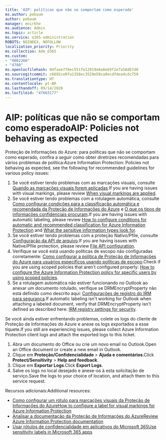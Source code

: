 ```yaml
---
title: 'AIP: políticas que não se comportam como esperado'
ms.author: pebaum
author: pebaum
manager: mnirkhe
ms.audience: Admin
ms.topic: article
ms.service: o365-administration
ROBOTS: NOINDEX, NOFOLLOW
localization_priority: Priority
ms.collection: Adm_O365
ms.custom:
- "9002266"
- "4780"
ms.openlocfilehash: 0dfaae776ec551fe12919e8a8e69f2e7a58d67d0
ms.sourcegitcommit: c6692ce0fa1358ec3529e59ca0ecdfdea4cdc759
ms.translationtype: HT
ms.contentlocale: pt-BR
ms.lasthandoff: 09/14/2020
ms.locfileid: "47663177"
---
```

# <a name="aip-policies-not-behaving-as-expected"></a><span data-ttu-id="5a553-102">AIP: políticas que não se comportam como esperado</span><span class="sxs-lookup"><span data-stu-id="5a553-102">AIP: Policies not behaving as expected</span></span>

<span data-ttu-id="5a553-103">Proteção de Informações do Azure: para políticas que não se comportam como esperado, confira a seguir como obter diretrizes recomendadas para vários problemas de política:</span><span class="sxs-lookup"><span data-stu-id="5a553-103">Azure Information Protection: Policies not behaving as expected, see the following for recommended guidelines for various policy issues:</span></span>

1. <span data-ttu-id="5a553-104">Se você estiver tendo problemas com as marcações visuais, consulte [Quando as marcações visuais forem aplicadas](https://docs.microsoft.com/azure/information-protection/configure-policy-markings#when-visual-markings-are-applied).</span><span class="sxs-lookup"><span data-stu-id="5a553-104">If you are having issues with visual markings, please review [When visual markings are applied](https://docs.microsoft.com/azure/information-protection/configure-policy-markings#when-visual-markings-are-applied).</span></span>
2. <span data-ttu-id="5a553-105">Se você estiver tendo problemas com a rotulagem automática, consulte [Como configurar condições para a classificação automática e recomendada da Proteção de Informações do Azure](https://docs.microsoft.com/azure/information-protection/configure-policy-classification) e [O que os tipos de informações confidenciais procuram](https://docs.microsoft.com/microsoft-365/compliance/sensitive-information-type-entity-definitions).</span><span class="sxs-lookup"><span data-stu-id="5a553-105">If you are having issues with automatic labeling, please review [How to configure conditions for automatic and recommended classification for Azure Information Protection](https://docs.microsoft.com/azure/information-protection/configure-policy-classification) and [What the sensitive information types look for](https://docs.microsoft.com/microsoft-365/compliance/sensitive-information-type-entity-definitions).</span></span>
3. <span data-ttu-id="5a553-106">Se você estiver tendo problemas com a proteção Nativo/Pfile, consulte [Configuração da API de arquivo](https://docs.microsoft.com/azure/information-protection/develop/file-api-configuration).</span><span class="sxs-lookup"><span data-stu-id="5a553-106">If you are having issues with Native/Pfile protection, please review [File API configuration](https://docs.microsoft.com/azure/information-protection/develop/file-api-configuration).</span></span>
4. <span data-ttu-id="5a553-107">Verifique se você está usando políticas de escopo não configuradas corretamente: [Como configurar a política de Proteção de Informações do Azure para usuários específicos usando políticas de escopo](https://docs.microsoft.com/azure/information-protection/configure-policy-scope).</span><span class="sxs-lookup"><span data-stu-id="5a553-107">Check if you are using scoped policies that aren't configured properly: [How to configure the Azure Information Protection policy for specific users by using scoped policies](https://docs.microsoft.com/azure/information-protection/configure-policy-scope).</span></span>
5. <span data-ttu-id="5a553-108">Se a rotulagem automática não estiver funcionando no Outlook ao anexar um documento rotulado, verifique se DRMEncryptProperty não está definido como descrito aqui: [Configurações de registro do IRM para segurança](https://docs.microsoft.com/deployoffice/security/protect-sensitive-messages-and-documents-by-using-irm-in-office#office-2016-irm-registry-key-options).</span><span class="sxs-lookup"><span data-stu-id="5a553-108">If automatic labeling isn't working for Outlook when attaching a labeled document, verify that DRMEncryptProperty isn't defined as described here: [IRM registry settings for security](https://docs.microsoft.com/deployoffice/security/protect-sensitive-messages-and-documents-by-using-irm-in-office#office-2016-irm-registry-key-options).</span></span>

<span data-ttu-id="5a553-109">Se você ainda estiver enfrentando problemas, colete os logs do cliente de Proteção de Informações do Azure e anexe os logs exportados a esse tíquete.</span><span class="sxs-lookup"><span data-stu-id="5a553-109">If you still are experiencing issues, please collect Azure Information Protection client logs and attach the exported logs to this ticket.</span></span>

1. <span data-ttu-id="5a553-110">Abra um documento do Office ou crie um novo email no Outlook.</span><span class="sxs-lookup"><span data-stu-id="5a553-110">Open an Office document or create a new email in Outlook.</span></span>
2. <span data-ttu-id="5a553-111">Clique em **Proteção/Confidencialidade** > **Ajuda e comentários**.</span><span class="sxs-lookup"><span data-stu-id="5a553-111">Click **Protect/Sensitivity** > **Help and feedback**.</span></span>
3. <span data-ttu-id="5a553-112">Clique em **Exportar Logs**.</span><span class="sxs-lookup"><span data-stu-id="5a553-112">Click **Export Logs**.</span></span>
4. <span data-ttu-id="5a553-113">Salve os logs no local desejado e anexe-os à esta solicitação de serviço.</span><span class="sxs-lookup"><span data-stu-id="5a553-113">Save the logs to your choice of location, and attach them to this service request.</span></span>

<span data-ttu-id="5a553-114">Recursos adicionais:</span><span class="sxs-lookup"><span data-stu-id="5a553-114">Additional resources:</span></span>

- [<span data-ttu-id="5a553-115">Como configurar um rótulo para marcações visuais da Proteção de Informações do Azure</span><span class="sxs-lookup"><span data-stu-id="5a553-115">How to configure a label for visual markings for Azure Information Protection</span></span>](https://docs.microsoft.com/azure/information-protection/configure-policy-markings)
- [<span data-ttu-id="5a553-116">Analisar a documentação da Proteção de Informações do Azure</span><span class="sxs-lookup"><span data-stu-id="5a553-116">Review Azure Information Protection documentation</span></span>](https://docs.microsoft.com/azure/information-protection/what-is-information-protection)
- [<span data-ttu-id="5a553-117">Usar rótulos de confidencialidade em aplicativos do Microsoft 365</span><span class="sxs-lookup"><span data-stu-id="5a553-117">Use sensitivity labels in Microsoft 365 apps</span></span>](https://docs.microsoft.com/microsoft-365/compliance/sensitivity-labels-office-apps)


